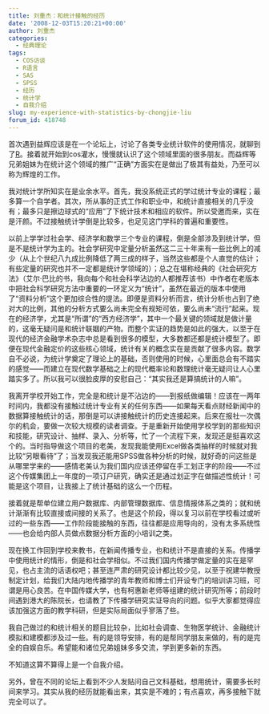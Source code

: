 ```yaml
---
title: 刘重杰：和统计接触的经历
date: '2008-12-03T15:20:21+00:00'
author: 刘重杰
categories:
  - 经典理论
tags:
  - COS访谈
  - R语言
  - SAS
  - SPSS
  - 经历
  - 统计学
  - 自我介绍
slug: my-experience-with-statistics-by-chongjie-liu
forum_id: 418748
---
```


首次遇到益辉应该是在一个论坛上，讨论了各类专业统计软件的使用情况，就聊到了[R](http://www.r-project.org)。接着就开始到cos灌水，慢慢就认识了这个领域里面的很多朋友。而益辉等兄弟姐妹为在统计这个领域的推广“正确”方面实在是做出了极其有益处，乃至可以称为辉煌的工作。

我对统计学所知实在是业余水平。首先，我没系统正式的学过统计专业的课程；最多算一个自学者。其次，所从事的正式工作和职业中，和统计直接相关的几乎没有；最多只是擦边球式的“应用”了下统计技术和相应的软件。所以受邀而来，实在是汗颜。不过接触统计学倒是比较多，也足见这门学科的普遍和重要性。<!--more-->

以前上学学过社会学、经济学和数学三个专业的课程，倒是全部涉及到统计学，但是不是统计学为主的。社会学研究中定量分析虽然这二三十年来有一些比例上的减少（从上个世纪八九成比例降低了两三成的样子，当然这些都是个人直觉的估计；有些定量的研究也并不一定都是统计学领域的）；总之在堪称经典的《社会研究方法》（艾尔·巴比的书，我向每个和社会科学沾边的人都推荐该书）中作者在老版本中把社会科学研究方法中重要的一环定义为“统计”，虽然在最近的版本中使用了“资料分析”这个更加综合性的提法。即便是资料分析而言，统计分析也占到了绝对大的比例，其他的分析方式要么尚未完全有规矩可依，要么尚未“流行”起来。现在的经济学，尤其是“所谓”的“西方经济学”，其中一个最关键的领域就是做计量的，这毫无疑问是和统计联姻的产物。而整个实证的趋势是如此的强大，以至于在现代的经济金融学术杂志中总是看到很多的模型，大多数都还都是统计模型了。即便在现代金融定价的这些核心领域，统计有关的概念实在是贡献了很多内容。数学自不必说，为统计学奠定了理论上的基础，否则使用的时候，心里面总会有不踏实的感觉——而建立在现代数学基础之上的现代概率论和数理统计毫无疑问让人心里踏实多了。所以我可以很脸皮厚的安慰自己：“其实我还是算搞统计的人嘛”。

我离开学校开始工作，完全是和统计是不沾边的——到报纸做编辑！应该在一两年时间内，我都没有接触过统计专业有关的任何东西——如果每天看点财经新闻中的数据算接触统计的话，那倒是可以讲接触统计的历史连接起来。后来在报社一次偶尔的机会，要做一次较大规模的读者调查。于是重新开始使用学校学到的那些知识和技能，研究设计、抽样、录入、分析等，忙了一个流程下来，发现还是挺喜欢这个的。当时指导做这个项目的老美，发现我能使用Excel做各类抽样的时候就对我比较“另眼看待”了；当发现我还能用SPSS做各种分析的时候，就好奇的问这些是从哪里学来的——感情老美认为我们国内应该还停留在手工划正字的阶段——不过这个传媒集团上一年度的一项订户研究，确实还是通过划正字在做描述性统计！可能是这个项目，让我接上了统计基础的这么一个历程。

接着就是帮单位建立用户数据库、内部管理数据库、信息情报体系之类的；就和统计渐渐有比较直接或间接的关系了。也是这个阶段，得以复习以前在学校看过或听过的一些东西——工作阶段能接触的东西，往往都是应用导向的，没有太多系统性——也会给内部人员做点数据分析方面的小培训之类。

现在换工作回到学校来教书，在新闻传播专业，也和统计不是直接的关系。传播学中使用统计的情形，倒是和社会学相似。不过我们国内传播学做定量的实在是罕见，也占主流的话语权吧；甚至连严肃的研究设计都比较少见，以至于祝建华教授制定计划，给我们大陆内地传播学的青年教师和博士们开设专门的培训讲习班，可谓是用心良苦。在中国传媒大学，也有柯惠新老师等组建的统计研究所等；前段时间遇到港大的陈院长，也请教了下传播学研究实证导向的问题。似乎大家都觉得应该加强这方面的教学科研，但是实际局面似乎寥落了些。

我自己做过的和统计相关的题目比较杂，比如社会调查、生物医学统计、金融统计模拟和建模都涉及过一些。有的是领导安排，有的是帮同学朋友来做的，有的是完全的自娱自乐。希望能和诸位兄弟姐妹多多交流，学到更多新的东西。

不知道这算不算得上是一个自我介绍。

另外，曾在不同的论坛上看到不少人发贴问自己文科基础，想用统计，需要多长时间来学习。其实从我的经历就能看出来，其实是不难的；有点喜欢，再多接触下就完全可以了。
